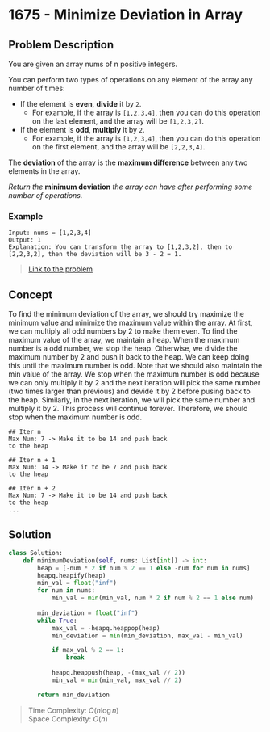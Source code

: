 # 1675 - Minimize Deviation in Array

## Problem Description

You are given an array nums of n positive integers.

You can perform two types of operations on any element of the array any number of times:

* If the element is **even**, **divide** it by `2`.
  * For example, if the array is `[1,2,3,4]`, then you can do this operation on the last element, and the array will be `[1,2,3,2]`.
* If the element is **odd**, **multiply** it by `2`.
  * For example, if the array is `[1,2,3,4]`, then you can do this operation on the first element, and the array will be `[2,2,3,4]`.

The **deviation** of the array is the **maximum difference** between any two elements in the array.

*Return the* **minimum deviation** *the array can have after performing some number of operations.*

### Example

```text
Input: nums = [1,2,3,4]
Output: 1
Explanation: You can transform the array to [1,2,3,2], then to [2,2,3,2], then the deviation will be 3 - 2 = 1.
```

> [Link to the problem](https://leetcode.com/problems/minimize-deviation-in-array)

## Concept

To find the minimum deviation of the array, we should try maximize the minimum value and minimize the maximum value within the array. At first, we can multiply all odd numbers by 2 to make them even. To find the maximum value of the array, we maintain a heap. When the maximum number is a odd number, we stop the heap. Otherwise, we divide the maximum number by 2 and push it back to the heap. We can keep doing this until the maximum number is odd. Note that we should also maintain the min value of the array. We stop when the maximum number is odd because we can only multiply it by 2 and the next iteration will pick the same number (two times larger than previous) and devide it by 2 before pusing back to the heap. Similarly, in the next iteration, we will pick the same number and multiply it by 2. This process will continue forever. Therefore, we should stop when the maximum number is odd.

```text
## Iter n
Max Num: 7 -> Make it to be 14 and push back
to the heap

## Iter n + 1
Max Num: 14 -> Make it to be 7 and push back
to the heap

## Iter n + 2
Max Num: 7 -> Make it to be 14 and push back
to the heap
...
```

## Solution

```python
class Solution:
    def minimumDeviation(self, nums: List[int]) -> int:
        heap = [-num * 2 if num % 2 == 1 else -num for num in nums]
        heapq.heapify(heap)
        min_val = float("inf")
        for num in nums:
            min_val = min(min_val, num * 2 if num % 2 == 1 else num)
        
        min_deviation = float("inf")
        while True:
            max_val = -heapq.heappop(heap)
            min_deviation = min(min_deviation, max_val - min_val)

            if max_val % 2 == 1:
                break
            
            heapq.heappush(heap, -(max_val // 2))
            min_val = min(min_val, max_val // 2)

        return min_deviation
```

> Time Complexity: $O(n\log n)$ \
> Space Complexity: $O(n)$

